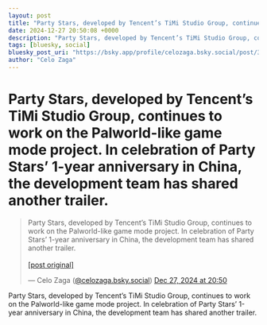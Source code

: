 ```yaml
---
layout: post
title: "Party Stars, developed by Tencent’s TiMi Studio Group, continues to work on the Palworld-like game mode project. In celebration of Party Stars’ 1-year anniversary in China, the development team has shared another trailer."
date: 2024-12-27 20:50:08 +0000
description: "Party Stars, developed by Tencent’s TiMi Studio Group, continues to work on the Palworld-like game mode project. In celebration of Party Stars’ 1-year a..."
tags: [bluesky, social]
bluesky_post_uri: "https://bsky.app/profile/celozaga.bsky.social/post/3lecuhiq2kk2t"
author: "Celo Zaga"
---
```


<h1 class="bluesky-post-title">Party Stars, developed by Tencent’s TiMi Studio Group, continues to work on the Palworld-like game mode project. In celebration of Party Stars’ 1-year anniversary in China, the development team has shared another trailer.</h1>


<blockquote class="bluesky-embed" data-bluesky-uri="at://did:plc:lmh6rennptq77inaztnovw4b/app.bsky.feed.post/3lecuhiq2kk2t" data-bluesky-embed-color-mode="system">
<p lang="">Party Stars, developed by Tencent’s TiMi Studio Group, continues to work on the Palworld-like game mode project. In celebration of Party Stars’ 1-year anniversary in China, the development team has shared another trailer.<br><br><a href="https://bsky.app/profile/celozaga.bsky.social/post/3lecuhiq2kk2t">[post original]</a></p>
&mdash; Celo Zaga (<a href="https://bsky.app/profile/did:plc:lmh6rennptq77inaztnovw4b">@celozaga.bsky.social</a>) <a href="https://bsky.app/profile/celozaga.bsky.social/post/3lecuhiq2kk2t">Dec 27, 2024 at 20:50</a>
</blockquote>
<script async src="https://embed.bsky.app/static/embed.js" charset="utf-8"></script>


<p class="bluesky-post-description">Party Stars, developed by Tencent’s TiMi Studio Group, continues to work on the Palworld-like game mode project. In celebration of Party Stars’ 1-year anniversary in China, the development team has shared another trailer.</p>
